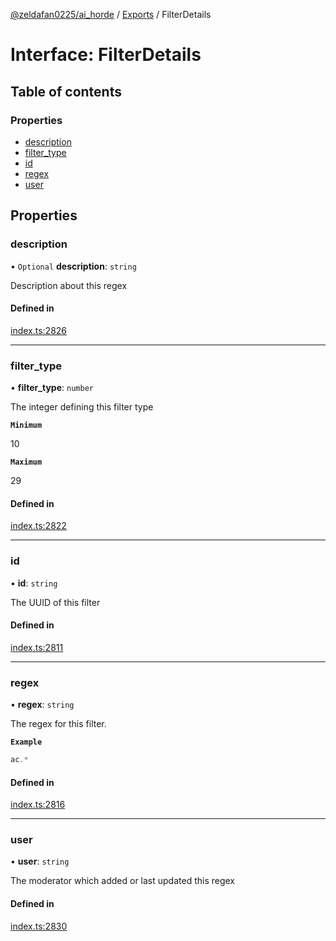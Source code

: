 [@zeldafan0225/ai_horde](../README.md) / [Exports](../modules.md) / FilterDetails

# Interface: FilterDetails

## Table of contents

### Properties

- [description](FilterDetails.md#description)
- [filter\_type](FilterDetails.md#filter_type)
- [id](FilterDetails.md#id)
- [regex](FilterDetails.md#regex)
- [user](FilterDetails.md#user)

## Properties

### description

• `Optional` **description**: `string`

Description about this regex

#### Defined in

[index.ts:2826](https://github.com/ZeldaFan0225/ai_horde/blob/bd3c116/index.ts#L2826)

___

### filter\_type

• **filter\_type**: `number`

The integer defining this filter type

**`Minimum`**

10

**`Maximum`**

29

#### Defined in

[index.ts:2822](https://github.com/ZeldaFan0225/ai_horde/blob/bd3c116/index.ts#L2822)

___

### id

• **id**: `string`

The UUID of this filter

#### Defined in

[index.ts:2811](https://github.com/ZeldaFan0225/ai_horde/blob/bd3c116/index.ts#L2811)

___

### regex

• **regex**: `string`

The regex for this filter.

**`Example`**

```ts
ac.*
```

#### Defined in

[index.ts:2816](https://github.com/ZeldaFan0225/ai_horde/blob/bd3c116/index.ts#L2816)

___

### user

• **user**: `string`

The moderator which added or last updated this regex

#### Defined in

[index.ts:2830](https://github.com/ZeldaFan0225/ai_horde/blob/bd3c116/index.ts#L2830)
